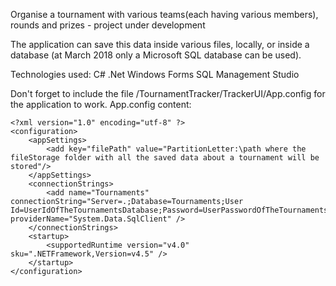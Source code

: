 Organise a tournament with various teams(each having various members), rounds and prizes - project under development

The application can save this data inside various files, locally, or inside a database (at March 2018 only a Microsoft SQL database can be used).

Technologies used: C# .Net Windows Forms SQL Management Studio

Don't forget to include the file /TournamentTracker/TrackerUI/App.config for the application to work.
App.config content:

```
<?xml version="1.0" encoding="utf-8" ?>
<configuration>
    <appSettings>
        <add key="filePath" value="PartitionLetter:\path where the fileStorage folder with all the saved data about a tournament will be stored"/>
    </appSettings>
    <connectionStrings>
        <add name="Tournaments" connectionString="Server=.;Database=Tournaments;User Id=UserIdOfTheTournamentsDatabase;Password=UserPasswordOfTheTournamentsDatabase;" providerName="System.Data.SqlClient" />
    </connectionStrings>
    <startup> 
        <supportedRuntime version="v4.0" sku=".NETFramework,Version=v4.5" />
    </startup>   
</configuration>
```
